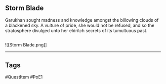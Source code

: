 ## Storm Blade
Garukhan sought madness and knowledge amongst the billowing clouds of a 
blackened sky. A vulture of pride, she would not be refused, and so the
stratosphere divulged unto her eldritch secrets of its tumultuous past.
## 
![[Storm Blade.png]]

---
## Tags
#QuestItem
#PoE1